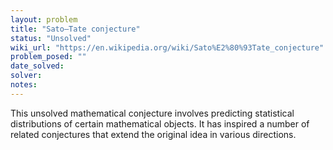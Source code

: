 ```yaml
---
layout: problem
title: "Sato–Tate conjecture"
status: "Unsolved"
wiki_url: "https://en.wikipedia.org/wiki/Sato%E2%80%93Tate_conjecture"
problem_posed: ""
date_solved:
solver:
notes:
---
```

This unsolved mathematical conjecture involves predicting statistical distributions of certain mathematical objects. It has inspired a number of related conjectures that extend the original idea in various directions.